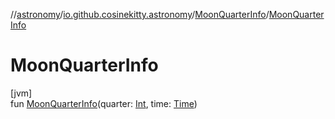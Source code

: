 //[astronomy](../../../index.md)/[io.github.cosinekitty.astronomy](../index.md)/[MoonQuarterInfo](index.md)/[MoonQuarterInfo](-moon-quarter-info.md)

# MoonQuarterInfo

[jvm]\
fun [MoonQuarterInfo](-moon-quarter-info.md)(quarter: [Int](https://kotlinlang.org/api/latest/jvm/stdlib/kotlin/-int/index.html), time: [Time](../-time/index.md))
